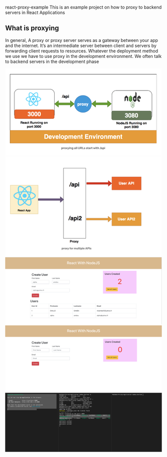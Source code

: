 react-proxy-example
This is an example project on how to proxy to backend servers in React Applications

## What is proxying

In general, A proxy or proxy server serves as a gateway between your app and the internet.
It’s an intermediate server between client and servers by forwarding client requests to resources.
Whatever the deployment method we use we have to use proxy in the development environment.
We often talk to backend servers in the development phase

![Happy Christmas](1.png)
![Happy Christmas](2.png)
![Happy Christmas](3.png)
![Happy Christmas](4.png)
![Happy Christmas](5.png)
